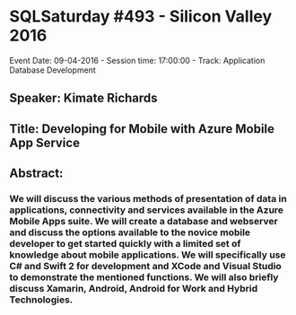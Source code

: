 # SQLSaturday #493 - Silicon Valley 2016
Event Date: 09-04-2016 - Session time: 17:00:00 - Track: Application  Database Development
## Speaker: Kimate Richards
## Title: Developing for Mobile with Azure Mobile App Service
## Abstract:
### We will discuss the various methods of presentation of data in applications, connectivity and services available in the Azure Mobile Apps suite. We will create a database and webserver and discuss the options available to the novice mobile developer to get started quickly with a limited set of knowledge about mobile applications. We will specifically use C# and Swift 2  for development and XCode and Visual Studio to demonstrate the mentioned functions. We will  also briefly discuss Xamarin, Android, Android for Work and Hybrid Technologies.
